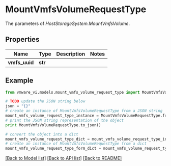 # MountVmfsVolumeRequestType

The parameters of *HostStorageSystem.MountVmfsVolume*. 

## Properties
Name | Type | Description | Notes
------------ | ------------- | ------------- | -------------
**vmfs_uuid** | **str** |  | 

## Example

```python
from vmware_vi.models.mount_vmfs_volume_request_type import MountVmfsVolumeRequestType

# TODO update the JSON string below
json = "{}"
# create an instance of MountVmfsVolumeRequestType from a JSON string
mount_vmfs_volume_request_type_instance = MountVmfsVolumeRequestType.from_json(json)
# print the JSON string representation of the object
print MountVmfsVolumeRequestType.to_json()

# convert the object into a dict
mount_vmfs_volume_request_type_dict = mount_vmfs_volume_request_type_instance.to_dict()
# create an instance of MountVmfsVolumeRequestType from a dict
mount_vmfs_volume_request_type_form_dict = mount_vmfs_volume_request_type.from_dict(mount_vmfs_volume_request_type_dict)
```
[[Back to Model list]](../README.md#documentation-for-models) [[Back to API list]](../README.md#documentation-for-api-endpoints) [[Back to README]](../README.md)


